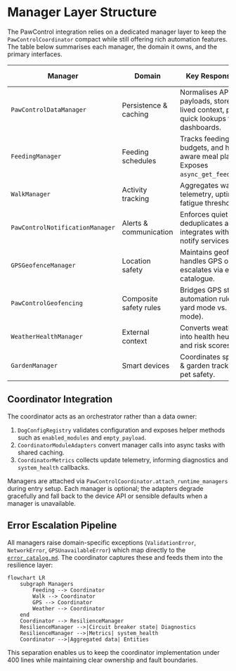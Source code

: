# Manager Layer Structure

The PawControl integration relies on a dedicated manager layer to keep the
`PawControlCoordinator` compact while still offering rich automation features.
The table below summarises each manager, the domain it owns, and the primary
interfaces.

| Manager | Domain | Key Responsibilities | Consumed By |
| --- | --- | --- | --- |
| `PawControlDataManager` | Persistence & caching | Normalises API payloads, stores long-lived context, provides quick lookups for dashboards. | Coordinator, diagnostics, dashboard templates |
| `FeedingManager` | Feeding schedules | Tracks feedings, calorie budgets, and health-aware meal plans. Exposes `async_get_feeding_data`. | Sensor, binary_sensor, number, select entities |
| `WalkManager` | Activity tracking | Aggregates walk telemetry, uptime, and fatigue thresholds. | Sensor, button, diagnostics |
| `PawControlNotificationManager` | Alerts & communication | Enforces quiet-hours, deduplicates alerts, integrates with HA notify services. | Services layer, resilience alerts |
| `GPSGeofenceManager` | Location safety | Maintains geofences, handles GPS outages, escalates via error catalogue. | Geofencing automations, diagnostics |
| `PawControlGeofencing` | Composite safety rules | Bridges GPS state with automation rules (e.g. yard mode vs. walk mode). | Automations, repairs |
| `WeatherHealthManager` | External context | Converts weather feed into health heuristics and risk scores. | Sensor, resilience warnings |
| `GardenManager` | Smart devices | Coordinates sprinklers & garden tracking for pet safety. | Switch, automation routines |

## Coordinator Integration

The coordinator acts as an orchestrator rather than a data owner:

1. `DogConfigRegistry` validates configuration and exposes helper methods such
   as `enabled_modules` and `empty_payload`.
2. `CoordinatorModuleAdapters` convert manager calls into async tasks with
   shared caching.
3. `CoordinatorMetrics` collects update telemetry, informing diagnostics and
   `system_health` callbacks.

Managers are attached via `PawControlCoordinator.attach_runtime_managers` during
entry setup. Each manager is optional; the adapters degrade gracefully and fall
back to the device API or sensible defaults when a manager is unavailable.

## Error Escalation Pipeline

All managers raise domain-specific exceptions (`ValidationError`,
`NetworkError`, `GPSUnavailableError`) which map directly to the
[`error_catalog.md`](error_catalog.md). The coordinator captures these and
feeds them into the resilience layer:

```mermaid
flowchart LR
    subgraph Managers
        Feeding --> Coordinator
        Walk --> Coordinator
        GPS --> Coordinator
        Weather --> Coordinator
    end
    Coordinator --> ResilienceManager
    ResilienceManager -->|Circuit breaker state| Diagnostics
    ResilienceManager -->|Metrics| system_health
    Coordinator -->|Aggregated data| Entities
```

This separation enables us to keep the coordinator implementation under 400
lines while maintaining clear ownership and fault boundaries.
